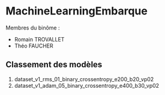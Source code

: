 # MachineLearningEmbarque

Membres du binôme :
- Romain TROVALLET
- Théo FAUCHER

## Classement des modèles

1. dataset_v1_rms_01_binary_crossentropy_e200_b20_vp02
2. dataset_v1_adam_05_binary_crossentropy_e400_b30_vp02
